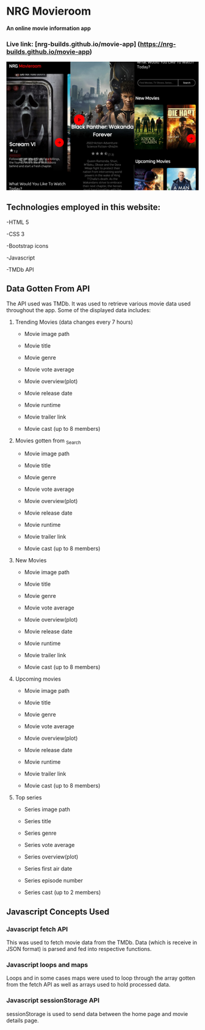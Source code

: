 # NRG Movieroom

**An online movie information app**

### Live link: [nrg-builds.github.io/movie-app] (https://nrg-builds.github.io/movie-app)

![Different Pages Of Movie App](/movie-app.jpg)

## Technologies employed in this website:

-HTML 5

-CSS 3

-Bootstrap icons

-Javascript

-TMDb API

## Data Gotten From API

The API used was TMDb. It was used to retrieve various movie data used throughout the app. Some of the displayed data includes:

1. Trending Movies (data changes every 7 hours)

   - Movie image path

   - Movie title

   - Movie genre

   - Movie vote average

   - Movie overview(plot)

   - Movie release date

   - Movie runtime

   - Movie trailer link

   - Movie cast (up to 8 members)

2. Movies gotten from <sub>Search</sub>

   - Movie image path

   - Movie title

   - Movie genre

   - Movie vote average

   - Movie overview(plot)

   - Movie release date

   - Movie runtime

   - Movie trailer link

   - Movie cast (up to 8 members)

3. New Movies 

   - Movie image path

   - Movie title

   - Movie genre

   - Movie vote average

   - Movie overview(plot)

   - Movie release date

   - Movie runtime

   - Movie trailer link

   - Movie cast (up to 8 members)

4. Upcoming movies

   - Movie image path

   - Movie title

   - Movie genre

   - Movie vote average

   - Movie overview(plot)

   - Movie release date

   - Movie runtime

   - Movie trailer link

   - Movie cast (up to 8 members)

5. Top series

   - Series image path

   - Series title

   - Series genre

   - Series vote average

   - Series overview(plot)

   - Series first air date

   - Series episode number

   - Series cast (up to 2 members)

## Javascript Concepts Used

### Javascript fetch API

This was used to fetch movie data from the TMDb. Data (which is receive in JSON format) is parsed and fed into respective functions.

### Javascript loops and maps

Loops and in some cases maps were used to loop through the array gotten from the fetch API as well as arrays used to hold processed data.

### Javascript sessionStorage API

sessionStorage is used to send data between the home page and movie details page.

